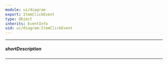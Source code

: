 ```yaml
---
module: ui/diagram
export: ItemClickEvent
type: Object
inherits: EventInfo
uid: ui/diagram:ItemClickEvent
---
```

---
##### shortDescription
<!-- Description goes here -->

---
<!-- Description goes here -->
